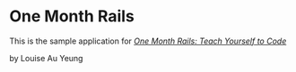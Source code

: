 # One Month Rails

This is the sample application for
[*One Month Rails: Teach Yourself to Code*](http://onemonthrails.com)

by Louise Au Yeung